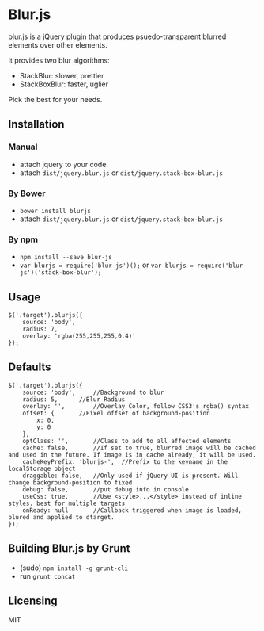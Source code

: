 # Blur.js

blur.js is a jQuery plugin that produces psuedo-transparent blurred elements over other elements.

It provides two blur algorithms:
- StackBlur: slower, prettier
- StackBoxBlur: faster, uglier

Pick the best for your needs.

## Installation

### Manual
- attach jquery to your code.
- attach `dist/jquery.blur.js` or `dist/jquery.stack-box-blur.js`

### By Bower
- `bower install blurjs`
- attach `dist/jquery.blur.js` or `dist/jquery.stack-box-blur.js`

### By npm
- `npm install --save blur-js`
- `var blurjs = require('blur-js')();`
  or
  `var blurjs = require('blur-js')('stack-box-blur');`

## Usage

````
$('.target').blurjs({
	source: 'body',
	radius: 7,
	overlay: 'rgba(255,255,255,0.4)'
});
````

## Defaults

````
$('.target').blurjs({
	source: 'body',		//Background to blur
	radius: 5,		//Blur Radius
	overlay: '',		//Overlay Color, follow CSS3's rgba() syntax
	offset: {		//Pixel offset of background-position
		x: 0,
		y: 0
	},
	optClass: '',		//Class to add to all affected elements
	cache: false,		//If set to true, blurred image will be cached and used in the future. If image is in cache already, it will be used.
	cacheKeyPrefix: 'blurjs-',	//Prefix to the keyname in the localStorage object
	draggable: false,	//Only used if jQuery UI is present. Will change background-position to fixed
	debug: false,		//put debug info in console
	useCss: true,		//Use <style>...</style> instead of inline styles. best for multiple targets
	onReady: null		//Callback triggered when image is loaded, blured and applied to dtarget.
});
````

## Building Blur.js by Grunt
- (sudo) `npm install -g grunt-cli`
- run `grunt concat`

## Licensing
MIT
